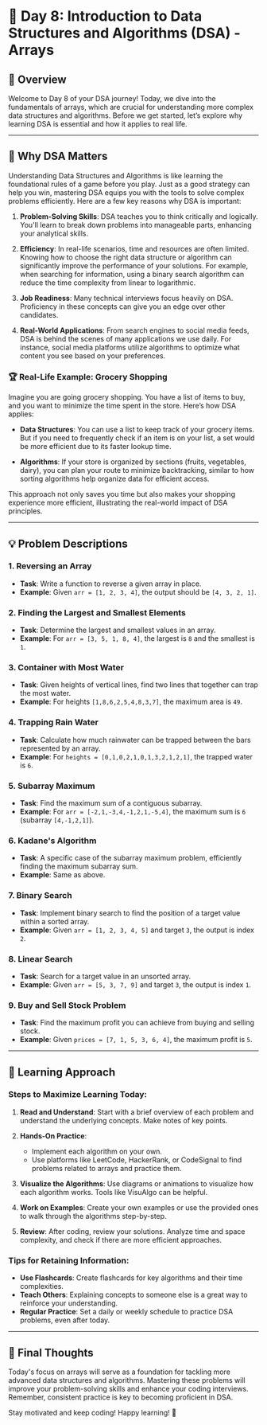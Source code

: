 
# 📅 Day 8: Introduction to Data Structures and Algorithms (DSA) - Arrays

## 📝 Overview

Welcome to Day 8 of your DSA journey! Today, we dive into the fundamentals of arrays, which are crucial for understanding more complex data structures and algorithms. Before we get started, let’s explore why learning DSA is essential and how it applies to real life.

---

## 🌟 Why DSA Matters

Understanding Data Structures and Algorithms is like learning the foundational rules of a game before you play. Just as a good strategy can help you win, mastering DSA equips you with the tools to solve complex problems efficiently. Here are a few key reasons why DSA is important:

1. **Problem-Solving Skills**: DSA teaches you to think critically and logically. You'll learn to break down problems into manageable parts, enhancing your analytical skills.

2. **Efficiency**: In real-life scenarios, time and resources are often limited. Knowing how to choose the right data structure or algorithm can significantly improve the performance of your solutions. For example, when searching for information, using a binary search algorithm can reduce the time complexity from linear to logarithmic.

3. **Job Readiness**: Many technical interviews focus heavily on DSA. Proficiency in these concepts can give you an edge over other candidates.

4. **Real-World Applications**: From search engines to social media feeds, DSA is behind the scenes of many applications we use daily. For instance, social media platforms utilize algorithms to optimize what content you see based on your preferences.

### 🏆 Real-Life Example: Grocery Shopping

Imagine you are going grocery shopping. You have a list of items to buy, and you want to minimize the time spent in the store. Here’s how DSA applies:

- **Data Structures**: You can use a list to keep track of your grocery items. But if you need to frequently check if an item is on your list, a set would be more efficient due to its faster lookup time.

- **Algorithms**: If your store is organized by sections (fruits, vegetables, dairy), you can plan your route to minimize backtracking, similar to how sorting algorithms help organize data for efficient access.

This approach not only saves you time but also makes your shopping experience more efficient, illustrating the real-world impact of DSA principles.

---

## 💡 Problem Descriptions

### 1. Reversing an Array
- **Task**: Write a function to reverse a given array in place.
- **Example**: Given `arr = [1, 2, 3, 4]`, the output should be `[4, 3, 2, 1]`.

### 2. Finding the Largest and Smallest Elements
- **Task**: Determine the largest and smallest values in an array.
- **Example**: For `arr = [3, 5, 1, 8, 4]`, the largest is `8` and the smallest is `1`.

### 3. Container with Most Water
- **Task**: Given heights of vertical lines, find two lines that together can trap the most water.
- **Example**: For heights `[1,8,6,2,5,4,8,3,7]`, the maximum area is `49`.

### 4. Trapping Rain Water
- **Task**: Calculate how much rainwater can be trapped between the bars represented by an array.
- **Example**: For `heights = [0,1,0,2,1,0,1,3,2,1,2,1]`, the trapped water is `6`.

### 5. Subarray Maximum
- **Task**: Find the maximum sum of a contiguous subarray.
- **Example**: For `arr = [-2,1,-3,4,-1,2,1,-5,4]`, the maximum sum is `6` (subarray `[4,-1,2,1]`).

### 6. Kadane's Algorithm
- **Task**: A specific case of the subarray maximum problem, efficiently finding the maximum subarray sum.
- **Example**: Same as above.

### 7. Binary Search
- **Task**: Implement binary search to find the position of a target value within a sorted array.
- **Example**: Given `arr = [1, 2, 3, 4, 5]` and target `3`, the output is index `2`.

### 8. Linear Search
- **Task**: Search for a target value in an unsorted array.
- **Example**: Given `arr = [5, 3, 7, 9]` and target `3`, the output is index `1`.

### 9. Buy and Sell Stock Problem
- **Task**: Find the maximum profit you can achieve from buying and selling stock.
- **Example**: Given `prices = [7, 1, 5, 3, 6, 4]`, the maximum profit is `5`.

---

## 🚀 Learning Approach

### Steps to Maximize Learning Today:

1. **Read and Understand**: Start with a brief overview of each problem and understand the underlying concepts. Make notes of key points.

2. **Hands-On Practice**: 
   - Implement each algorithm on your own.
   - Use platforms like LeetCode, HackerRank, or CodeSignal to find problems related to arrays and practice them.

3. **Visualize the Algorithms**: Use diagrams or animations to visualize how each algorithm works. Tools like VisuAlgo can be helpful.

4. **Work on Examples**: Create your own examples or use the provided ones to walk through the algorithms step-by-step.

5. **Review**: After coding, review your solutions. Analyze time and space complexity, and check if there are more efficient approaches.

### Tips for Retaining Information:

- **Use Flashcards**: Create flashcards for key algorithms and their time complexities.
- **Teach Others**: Explaining concepts to someone else is a great way to reinforce your understanding.
- **Regular Practice**: Set a daily or weekly schedule to practice DSA problems, even after today.

---



## 🌟 Final Thoughts

Today's focus on arrays will serve as a foundation for tackling more advanced data structures and algorithms. Mastering these problems will improve your problem-solving skills and enhance your coding interviews. Remember, consistent practice is key to becoming proficient in DSA.

Stay motivated and keep coding! Happy learning! 🚀

